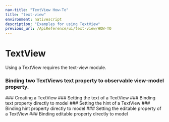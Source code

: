 ```yaml
---
nav-title: "TextView How-To"
title: "text-view"
environment: nativescript
description: "Examples for using TextView"
previous_url: /ApiReference/ui/text-view/HOW-TO
---
```

# TextView
Using a TextView requires the text-view module.
<snippet id='require-textmodules'/>
<snippet id='require-observable'/>
### Binding two TextViews text property to observable view-model property.
<snippet id='text-view-xml'/>
<snippet id='observable-declare'/>
### Creating a TextView
<snippet id='text-view-create'/>
### Setting the text of a TextView
<snippet id='set-text-value'/>
### Binding text property directly to model
<snippet id='binding-text-property'/>
### Setting the hint of a TextView
<snippet id='set-textview-hint'/>
### Binding hint property directly to model
<snippet id='binding-hint-property'/>
### Setting the editable property of a TextView
<snippet id='setting-editable-property'/>
### Binding editable property directly to model
<snippet id='binding-editable-property'/>
